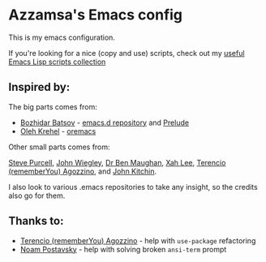 # Azzamsa's Emacs config

This is my emacs configuration.

If you're looking for a nice (copy and use) scripts, check out my [useful Emacs
Lisp scripts collection](https://azzamsa.com/blog/scripts-el/)

## Inspired by:

The big parts comes from:

- [Bozhidar Batsov](http://batsov.com) - [emacs.d repository](https://github.com/bbatsov/emacs.d) and [Prelude](https://github.com/bbatsov/prelude)
- [Oleh Krehel](https://oremacs.com/) - [oremacs](https://github.com/abo-abo/oremacs)

Other small parts comes from:

[Steve Purcell](https://github.com/purcell/emacs.d), [John Wiegley](https://github.com/jwiegley/dot-emacs),
[Dr Ben Maughan](http://pragmaticemacs.com/), [Xah Lee](http://ergoemacs.org),
[Terencio (rememberYou) Agozzino](https://github.com/rememberYou/.emacs.d),
and [John Kitchin](http://kitchingroup.cheme.cmu.edu/about.html).

I also look to various .emacs repositories to take any insight, so the credits also go for them.

## Thanks to:

- [Terencio (rememberYou) Agozzino](https://github.com/rememberYou) - help with `use-package` refactoring
- [Noam Postavsky](https://github.com/npostavs) - help with solving broken `ansi-term` prompt
